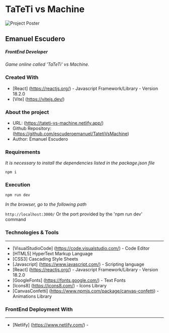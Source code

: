 # TaTeTi vs Machine

![Project Poster](https://i.ibb.co/Xxs0Wq8/Project-Poster.jpg)

## Emanuel Escudero

##### FrontEnd Developer

_Game online called 'TaTeTi' vs Machine._

### Created With

- [React] (https://reactjs.org/) - Javascript Framework/Library - Version 18.2.0
- [Vite] (https://vitejs.dev/)

### About the project

- URL: (https://tateti-vs-machine.netlify.app/)
- Github Repository: (https://github.com/escuderoemanuel/TatetiVsMachine)
- Author: Emanuel Escudero

### Requirements

_It is necessary to install the dependencies listed in the package.json file_

`npm i`

### Execution

`npm run dev`

_In the browser, go to the following path_

`http://localhost:3000/` Or the port provided by the 'npm run dev' command

### Technologies & Tools

---

- [VisualStudioCode] (https://code.visualstudio.com/) - Code Editor
- [HTML5] HyperText Markup Language
- [CSS3] Cascading Style Sheets
- [Javascript] (https://www.javascript.com/) - Scripting language
- [React] (https://reactjs.org/) - Javascript Framework/Library - Version 18.2.0
- [GoogleFonts] (https://fonts.google.com/) - Text Fonts
- [Icons8] (https://icons8.com/) - Icons Library
- [CanvasConfetti] (https://www.npmjs.com/package/canvas-confetti) - Animations Library

### FrontEnd Deployment With

---

- [Netlify] (https://www.netlify.com/) -
